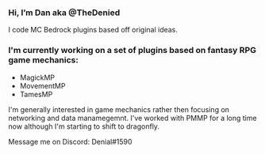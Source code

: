 ### Hi, I’m Dan aka @TheDenied

I code MC Bedrock plugins based off original ideas.

### I'm currently working on a set of plugins based on fantasy RPG game mechanics:
- MagickMP
- MovementMP
- TamesMP

I'm generally interested in game mechanics rather then focusing on networking and data manamegemnt.
I've worked with PMMP for a long time now although I'm starting to shift to dragonfly.

Message me on Discord: Denial#1590
